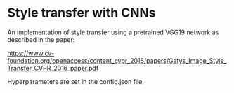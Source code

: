 # Style transfer with CNNs

An implementation of style transfer using a pretrained VGG19 network as described in the paper:

https://www.cv-foundation.org/openaccess/content_cvpr_2016/papers/Gatys_Image_Style_Transfer_CVPR_2016_paper.pdf

Hyperparameters are set in the config.json file.
